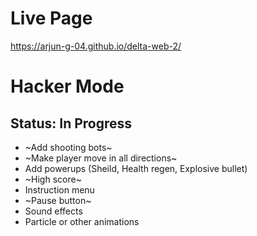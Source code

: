 # Live Page
https://arjun-g-04.github.io/delta-web-2/

# Hacker Mode

## Status: In Progress

- ~Add shooting bots~
- ~Make player move in all directions~
- Add powerups (Sheild, Health regen, Explosive bullet)
- ~High score~
- Instruction menu
- ~Pause button~
- Sound effects
- Particle or other animations
